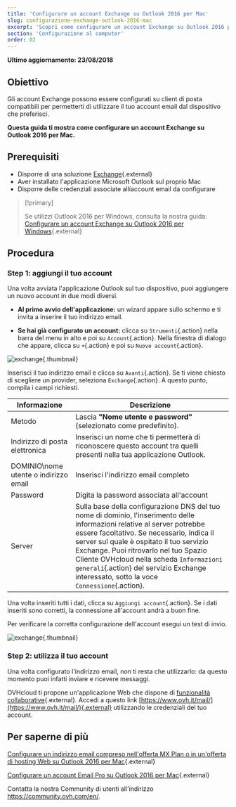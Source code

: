 ```yaml
---
title: 'Configurare un account Exchange su Outlook 2016 per Mac'
slug: configurazione-exchange-outlook-2016-mac
excerpt: 'Scopri come configurare un account Exchange su Outlook 2016 per Mac'
section: 'Configurazione al computer'
order: 02
---
```


**Ultimo aggiornamento: 23/08/2018** 

## Obiettivo

Gli account Exchange possono essere configurati su client di posta compatibili per permetterti di utilizzare il tuo account email dal dispositivo che preferisci. 

**Questa guida ti mostra come configurare un account Exchange su Outlook 2016 per Mac.**

## Prerequisiti

- Disporre di una soluzione [Exchange](https://www.ovhcloud.com/it/emails/){.external}
- Aver installato l'applicazione Microsoft Outlook sul proprio Mac
- Disporre delle credenziali associate allíaccount email da configurare

> [!primary]
>
> Se utilizzi Outlook 2016 per Windows, consulta la nostra guida: [Configurare un account Exchange su Outlook 2016 per Windows](https://docs.ovh.com/it/microsoft-collaborative-solutions/configurazione-exchange-outlook-2016-windows){.external}
>

## Procedura

### Step 1: aggiungi il tuo account

Una volta avviata l'applicazione Outlook sul tuo dispositivo, puoi aggiungere un nuovo account in due modi diversi.

- **Al primo avvio dell'applicazione:** un wizard appare sullo schermo e ti invita a inserire il tuo indirizzo email.

- **Se hai già configurato un account:** clicca su `Strumenti`{.action} nella barra del menu in alto e poi su `Account`{.action}. Nella finestra di dialogo che appare, clicca su `+`{.action}  e poi su `Nuovo account`{.action}.

![exchange](images/configuration-outlook-2016-mac-step1.png){.thumbnail}

Inserisci il tuo indirizzo email e clicca su `Avanti`{.action}. Se ti viene chiesto di scegliere un provider, seleziona `Exchange`{.action}. A questo punto, compila i campi richiesti. 

|Informazione|Descrizione|
|---|---|
|Metodo|Lascia **"Nome utente e password"** (selezionato come predefinito).|
|Indirizzo di posta elettronica|Inserisci un nome che ti permetterà di riconoscere questo account tra quelli presenti nella tua applicazione Outlook.|
|DOMINIO\nome utente o indirizzo email|Inserisci l'indirizzo email completo|
|Password|Digita la password associata all'account|
|Server|Sulla base della configurazione DNS del tuo nome di dominio, l'inserimento delle informazioni relative al server potrebbe essere facoltativo. Se necessario, indica il server sul quale è ospitato il tuo servizio Exchange. Puoi ritrovarlo nel tuo Spazio Cliente OVHcloud nella scheda `Informazioni generali`{.action} del servizio Exchange interessato, sotto la voce `Connessione`{.action}.|

Una volta inseriti tutti i dati, clicca su `Aggiungi account`{.action}. Se i dati inseriti sono corretti, la connessione all'account andrà a buon fine.

Per verificare la corretta configurazione dell'account esegui un test di invio.

![exchange](images/configuration-exchange-outlook-2016-mac-step2.png){.thumbnail}

### Step 2: utilizza il tuo account

Una volta configurato l'indirizzo email, non ti resta che utilizzarlo: da questo momento puoi infatti inviare e ricevere messaggi.

OVHcloud ti propone un'applicazione Web che dispone di [funzionalità collaborative](https://www.ovhcloud.com/it/emails/){.external}. Accedi a questo link [https://www.ovh.it/mail/](https://www.ovh.it/mail/){.external} utilizzando le credenziali del tuo account.

## Per saperne di più

[Configurare un indirizzo email compreso nell'offerta MX Plan o in un'offerta di hosting Web su Outlook 2016 per Mac](https://docs.ovh.com/it/emails/configurazione-outlook-2016-mac/){.external}

[Configurare un account Email Pro su Outlook 2016 per Mac](https://docs.ovh.com/it/emails-pro/configurazione-outlook-2016-mac/){.external}

Contatta la nostra Community di utenti all'indirizzo <https://community.ovh.com/en/>.